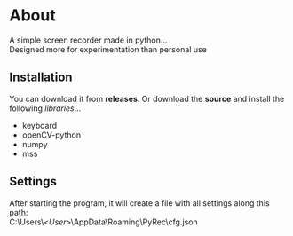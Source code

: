 # About
A simple screen recorder made in python...\
Designed more for experimentation than personal use

## Installation
You can download it from **releases**. Or download the **source** and install the following *libraries*...
* keyboard
* openCV-python
* numpy
* mss

## Settings
After starting the program, it will create a file with all settings along this path:\
C:\\Users\\<*User*>\\AppData\\Roaming\\PyRec\\cfg.json